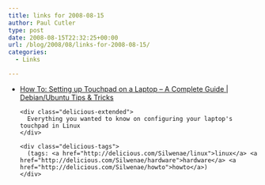```yaml
---
title: links for 2008-08-15
author: Paul Cutler
type: post
date: 2008-08-15T22:32:25+00:00
url: /blog/2008/08/links-for-2008-08-15/
categories:
  - Links

---
```

<ul class="delicious">
  <li>
    <div class="delicious-link">
      <a href="http://www.debuntu.org/2006/06/18/67-how-to-setting-up-touchpad-on-a-laptop-a-complete-guide">How To: Setting up Touchpad on a Laptop &#8211; A Complete Guide | Debian/Ubuntu Tips & Tricks</a>
    </div>
    
    <div class="delicious-extended">
      Everything you wanted to know on configuring your laptop's touchpad in Linux
    </div>
    
    <div class="delicious-tags">
      (tags: <a href="http://delicious.com/Silwenae/linux">linux</a> <a href="http://delicious.com/Silwenae/hardware">hardware</a> <a href="http://delicious.com/Silwenae/howto">howto</a>)
    </div>
  </li>
</ul>